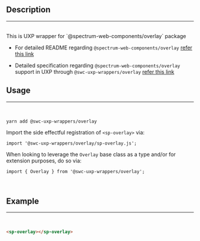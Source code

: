 ## Description

---

<br />
This is UXP wrapper for `@spectrum-web-components/overlay` package 
<br />

-   For detailed README regarding `@spectrum-web-components/overlay` [refer this link](https://www.npmjs.com/package/@spectrum-web-components/overlay/v/0.37.0)

-   Detailed specification regarding `@spectrum-web-components/overlay` support in UXP through `@swc-uxp-wrappers/overlay` [refer this link](https://developer.adobe.com/photoshop/uxp/2022/uxp-api/reference-spectrum/swc/)

## Usage

---

<br />

```
yarn add @swc-uxp-wrappers/overlay
```

Import the side effectful registration of `<sp-overlay>` via:

```
import '@swc-uxp-wrappers/overlay/sp-overlay.js';
```

When looking to leverage the `Overlay` base class as a type and/or for extension purposes, do so via:

```
import { Overlay } from '@swc-uxp-wrappers/overlay';
```

<br />

## Example

---

<br />

```html
<sp-overlay></sp-overlay>
```
